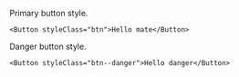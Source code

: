 Primary button style.
```tsx
<Button styleClass="btn">Hello mate</Button>
```
Danger button style.
```tsx
<Button styleClass="btn--danger">Hello danger</Button>
```
